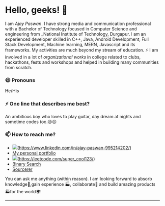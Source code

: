 # Hello, geeks! 👋

I am _Ajay Paswan_. I have strong media and communication professional with a Bachelor of Technology focused in Computer Science and engineering from _National Institute of Technology, Durgapur. I am an experienced developer skilled in C++, Java, Android Development, Full Stack Development, Machine learning, MERN, Javascript and its frameworks. My activities are much beyond my stream of education. ⚡ I am involved in a lot of *organizational works* in college related to clubs, hackathons, fests and workshops and helped in building many communities from scratch.

### 😄 Pronouns
He/His

### ⚡ One line that describes me best?
An ambitious boy who loves to play guitar, day dream at nights and sometime codes too.😉😉

### 📫 How to reach me?
- <img src = "{https://img.shields.io/badge/LinkedIn-0077B5?style=for-the-badge&logo=linkedin&logoColor=white}" />(https://www.linkedin.com/in/ajay-paswan-995214202/)
- [My personal portfolio](https://codewithajaypaswan.github.io/ajay/)
- <img src="{https://img.shields.io/badge/-LeetCode-FFA116?style=for-the-badge&logo=LeetCode&logoColor=black}" />(https://leetcode.com/super_cool123/)
- [Binary Search](https://medium.com/)
- [Sourcerer](https:)

You can ask me anything (within reason). I am looking forward to absorb knowledge🧠,gain experience 🏭, collaborate🤝 and build amazing products 🏭for the world🌍!


***



<!--
**** is a ✨ _special_ ✨ repository because its `README.md` (this file) appears on your GitHub profile.

Here are some ideas to get you started:

- 🔭 I’m currently working on ...
- 🌱 I’m currently learning ...
- 👯 I’m looking to collaborate on ...
- 🤔 I’m looking for help with ...
- 💬 Ask me about ...
- 📫 How to reach me: ...
- 😄 Pronouns: ...
- ⚡ Fun fact: ...
-->
